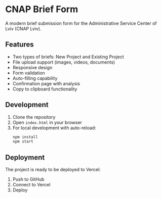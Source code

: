 # CNAP Brief Form

A modern brief submission form for the Administrative Service Center of Lviv (CNAP Lviv).

## Features

- Two types of briefs: New Project and Existing Project
- File upload support (images, videos, documents)
- Responsive design
- Form validation
- Auto-filling capability
- Confirmation page with analysis
- Copy to clipboard functionality

## Development

1. Clone the repository
2. Open `index.html` in your browser
3. For local development with auto-reload:
   ```bash
   npm install
   npm start
   ```

## Deployment

The project is ready to be deployed to Vercel:

1. Push to GitHub
2. Connect to Vercel
3. Deploy 